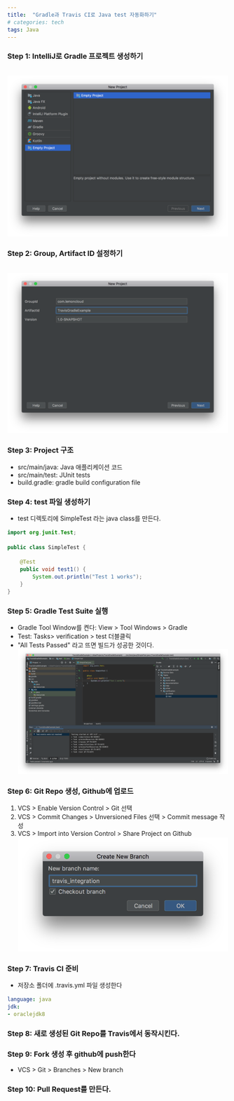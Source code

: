 ```yaml
---
title:  "Gradle과 Travis CI로 Java test 자동화하기"
# categories: tech
tags: Java
---
```


### Step 1: IntelliJ로 Gradle 프로젝트 생성하기
<br>![](../assets/images/190831_gradle.png)

### Step 2: Group, Artifact ID 설정하기
<br>![](../assets/images/190831_group.png)

### Step 3: Project 구조
- src/main/java: Java 애플리케이션 코드
- src/main/test: JUnit tests
- build.gradle: gradle build configuration file

### Step 4: test 파일 생성하기
- test 디렉토리에 SimpleTest 라는 java class를 만든다.
```java
import org.junit.Test;

public class SimpleTest {

    @Test
    public void test1() {
        System.out.println("Test 1 works");
    }
}
```

### Step 5: Gradle Test Suite 실행
- Gradle Tool Window를 켠다: View > Tool Windows > Gradle
- Test: Tasks> verification > test 더블클릭
- "All Tests Passed" 라고 뜨면 빌드가 성공한 것이다.
<br>![](../assets/images/190831_test.png)

### Step 6: Git Repo 생성, Github에 업로드
1. VCS > Enable Version Control > Git 선택
2. VCS > Commit Changes > Unversioned Files 선택 > Commit message 작성
3. VCS > Import into Version Control > Share Project on Github
<br>![](../assets/images/190831_newbranch.png)

### Step 7: Travis CI 준비
- 저장소 폴더에 .travis.yml 파일 생성한다
```yml
language: java
jdk:
- oraclejdk8
```

### Step 8: 새로 생성된 Git Repo를 Travis에서 동작시킨다.

### Step 9: Fork 생성 후 github에 push한다
- VCS > Git > Branches > New branch
  
### Step 10: Pull Request를 만든다.
